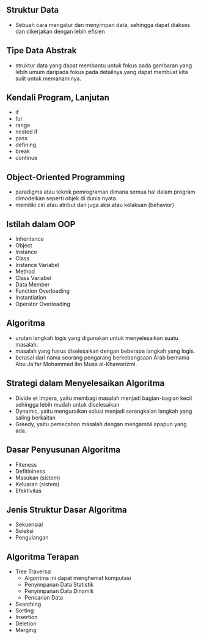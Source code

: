## Struktur Data
- Sebuah cara mengatur dan menyimpan data, sehingga dapat diakses dan dikerjakan dengan lebih efisien

## Tipe Data Abstrak
- struktur data yang dapat membantu untuk fokus pada gambaran yang lebih umum daripada fokus pada detailnya yang dapat membuat kita sulit untuk memahaminya.

## Kendali Program, Lanjutan
- if
- for
- range
- nested if
- pass
- defining
- break
- continue

## Object-Oriented Programming
- paradigma atau teknik pemrograman dimana semua hal dalam program dimodelkan seperti objek di dunia nyata.
- memiliki ciri atau atribut dan juga aksi atau kelakuan (behavior)

## Istilah dalam OOP
- Inheritance
- Object
- Instance
- Class
- Instance Variabel
- Method
- Class Variabel
- Data Member
- Function Overloading
- Instantiation
- Operator Overloading

## Algoritma
- urutan langkah logis yang digunakan untuk menyelesaikan suatu masalah.
- masalah yang harus diselesaikan dengan beberapa langkah yang logis.
- berasal dari nama seorang pengarang berkebangsaan Arab bernama Abu Ja'far Mohammad ibn Musa al-Khawarizmi.

## Strategi dalam Menyelesaikan Algoritma
- Divide et Impera, yaitu membagi masalah menjadi bagian-bagian kecil sehingga lebih mudah untuk diselesaikan
- Dynamic, yaitu menguraikan solusi menjadi serangkaian langkah yang saling berkaitan
- Greedy, yaitu pemecahan masalah dengan mengambil apapun yang ada.

## Dasar Penyusunan Algoritma
- Fiteness
- Defitininess
- Masukan (sistem)
- Keluaran (sistem)
- Efektivitas

## Jenis Struktur Dasar Algoritma
- Sekuensial
- Seleksi
- Pengulangan

## Algoritma Terapan
- Tree Traversal
  - Algoritma ini dapat menghemat komputasi
  - Penyimpanan Data Statistik
  - Penyimpanan Data Dinamik
  - Pencarian Data
- Searching
- Sorting
- Insertion
- Deletion
- Merging

